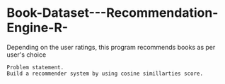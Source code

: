 # Book-Dataset---Recommendation-Engine-R-
Depending on the user ratings, this program recommends books as per user's choice

    Problem statement.
    Build a recommender system by using cosine simillarties score.
